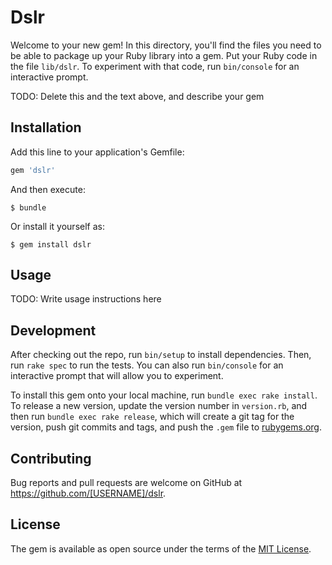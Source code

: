 # Dslr

Welcome to your new gem! In this directory, you'll find the files you need to be able to package up your Ruby library into a gem. Put your Ruby code in the file `lib/dslr`. To experiment with that code, run `bin/console` for an interactive prompt.

TODO: Delete this and the text above, and describe your gem

## Installation

Add this line to your application's Gemfile:

```ruby
gem 'dslr'
```

And then execute:

    $ bundle

Or install it yourself as:

    $ gem install dslr

## Usage

TODO: Write usage instructions here

## Development

After checking out the repo, run `bin/setup` to install dependencies. Then, run `rake spec` to run the tests. You can also run `bin/console` for an interactive prompt that will allow you to experiment.

To install this gem onto your local machine, run `bundle exec rake install`. To release a new version, update the version number in `version.rb`, and then run `bundle exec rake release`, which will create a git tag for the version, push git commits and tags, and push the `.gem` file to [rubygems.org](https://rubygems.org).

## Contributing

Bug reports and pull requests are welcome on GitHub at https://github.com/[USERNAME]/dslr.


## License

The gem is available as open source under the terms of the [MIT License](http://opensource.org/licenses/MIT).

